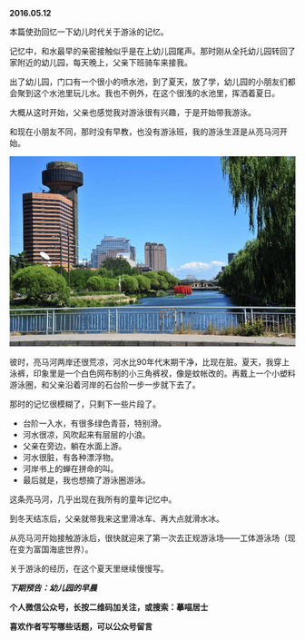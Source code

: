 
          
            
**2016.05.12**

本篇使劲回忆一下幼儿时代关于游泳的记忆。

记忆中，和水最早的亲密接触似乎是在上幼儿园尾声。那时刚从全托幼儿园转回了家附近的幼儿园，每天晚上，父亲下班骑车来接我。

出了幼儿园，门口有一个很小的喷水池，到了夏天，放了学，幼儿园的小朋友们都会聚到这个水池里玩儿水。我也不例外，在这个很浅的水池里，挥洒着夏日。

大概从这时开始，父亲也感觉我对游泳很有兴趣，于是开始带我游泳。

和现在小朋友不同，那时没有早教，也没有游泳班，我的游泳生涯是从亮马河开始。



![](img/51001-1de07d964d629c5d.jpg)




彼时，亮马河两岸还很荒凉，河水比90年代末期干净，比现在脏。夏天，我穿上泳裤，印象里是一个白色网布制的小三角裤衩，像是蚊帐改的。再戴上一个小塑料游泳圈，和父亲沿着河岸的石台阶一步一步就下去了。

那时的记忆很模糊了，只剩下一些片段了。
* 台阶一入水，有很多绿色青苔，特别滑。
* 河水很凉，风吹起来有层层的小浪。
* 父亲在旁边，躺在水面上游。
* 河水很脏，有各种漂浮物。
* 河岸书上的蝉在拼命的叫。
* 最后就是，我也想摘了游泳圈游泳。


这条亮马河，几乎出现在我所有的童年记忆中。

到冬天结冻后，父亲就带我来这里滑冰车、再大点就滑水冰。

从亮马河开始接触游泳后，很快就迎来了第一次去正规游泳场——工体游泳场（现在变为富国海底世界）。

关于游泳的经历，在这个夏天里继续慢慢写。


***下期预告：幼儿园的早晨***


**个人微信公众号，长按二维码加关注，或搜索：摹喵居士**

**喜欢作者写写哪些话题，可以公众号留言**




          
        